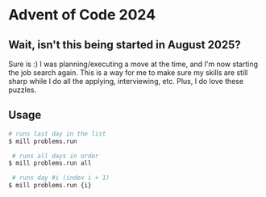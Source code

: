 # Advent of Code 2024

## Wait, isn't this being started in August 2025? 

Sure is :) I was planning/executing a move at the time, and I'm now starting the job search again. This is a way for me to make sure my skills are still sharp while I do all the applying, interviewing, etc. Plus, I do love these puzzles.

## Usage

```bash
# runs last day in the list
$ mill problems.run 
```

```bash
 # runs all days in order
$ mill problems.run all
```

```bash
 # runs day #i (index i + 1)
$ mill problems.run {i}
```